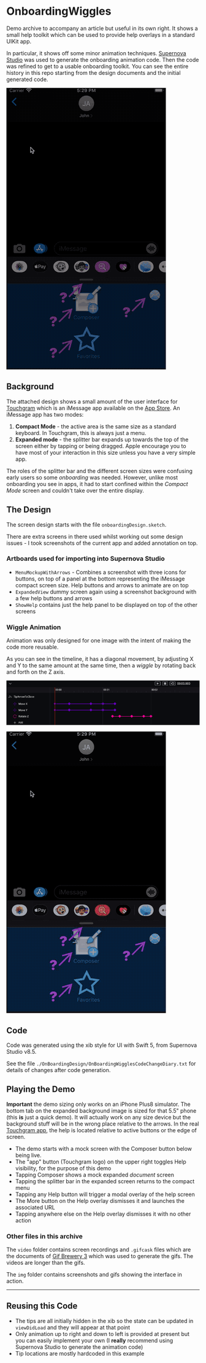 # OnboardingWiggles

Demo archive to accompany an article but useful in its own right. It shows a small help toolkit which can be used to provide help overlays in a standard UIKit app. 

In particular, it shows off some minor animation techniques. [Supernova Studio][SS] was used to generate the onboarding animation code. Then the code was refined to get to a usable onboarding toolkit. You can see the entire history in this repo starting from the design documents and the initial generated code.

![demo](./img/OnboardingDesign_demo_animation.gif)

## Background
The attached design shows a small amount of the user interface for [Touchgram][TG] which is an iMessage app available on the [App Store][AS]. An iMessage app has two modes:

1. **Compact Mode** - the active area is the same size as a standard keyboard. In Touchgram, this is always just a menu.
2. **Expanded mode** - the splitter bar expands up towards the top of the screen either by tapping or being dragged. Apple encourage you to have most of your interaction in this size unless you have a very simple app.

The roles of the splitter bar and the different screen sizes were confusing early users so some _onboarding_ was needed. However, unlike most onboarding you see in apps, it had to start confined within the _Compact Mode_ screen and couldn't take over the entire display.

## The Design
The screen design starts with the file `onboardingDesign.sketch`.

There are extra screens in there used whilst working out some design issues - I took screenshots of the current app and added annotation on top.


### Artboards used for importing into Supernova Studio

- `MenuMockupWithArrows` - Combines a screenshot with three icons for buttons, on top of a panel at the bottom representing the iMessage compact screen size. Help buttons and arrows to animate are on top
- `ExpandedView` dummy screen again using a screenshot background with a few help buttons and arrows
- `ShowHelp` contains just the help panel to be displayed on top of the other screens

### Wiggle Animation
Animation was only designed for one image with the intent of making the code more reusable.

As you can see in the timeline, it has a diagonal movement, by adjusting X and Y to the same amount at the same time, then a _wiggle_ by rotating back and forth on the Z axis.

![timeline portion of Supernova editor](./img/OnboardingWigglesDemo_AnimationTimeline.png)

![slow motion of the animation](./img/OnboardingDesign_demo_animation_slow.gif)

## Code

Code was generated using the xib style for UI with Swift 5, from Supernova Studio v8.5.

See the file `./OnBoardingDesign/OnBoardingWigglesCodeChangeDiary.txt` for details of changes after code generation.

## Playing the Demo

**Important** the demo sizing only works on an iPhone Plus8 simulator. The bottom tab on the expanded background image is sized for that 5.5" phone (this **is** just a quick demo). It will actually work on any size device but the background stuff will be in the wrong place relative to the arrows. In the real [Touchgram app][TG], the help is located relative to active buttons or the edge of screen. 

- The demo starts with a mock screen with the Composer button below being live. 
- The "app" button (Touchgram logo) on the upper right toggles Help visibility, for the purpose of this demo
- Tapping Composer shows a mock expanded _document_ screen
- Tapping the splitter bar in the expanded screen returns to the compact menu
- Tapping any Help button will trigger a modal overlay of the help screen
- The More button on the Help overlay dismisses it and launches the associated URL
- Tapping anywhere else on the Help overlay dismisses it with no other action

### Other files in this archive
The `video` folder contains screen recordings and `.gifcask` files which are the documents of [Gif Brewery 3][GB] which was used to generate the gifs. The videos are longer than the gifs.

The `img` folder contains screenshots and gifs showing the interface in action.

-------
## Reusing this Code

- The tips are all initially hidden in the xib so the state can be updated in `viewDidLoad` and they will appear at that point
- Only animation up to right and down to left is provided at present but you can easily implement your own (I **really** recommend using Supernova Studio to generate the animation code)
- Tip locations are mostly hardcoded in this example


[AS]: https://apps.apple.com/us/app/touchgram-for-imessage/id1447336478#?platform=messages
[TG]: https://www.touchgram.com/
[GB]: https://gfycat.com/gifbrewery
[SS]: https://supernova.io/